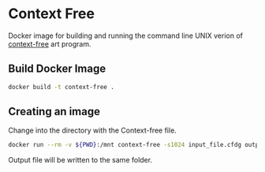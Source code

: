 # Context Free

Docker image for building and running the command line UNIX verion of [context-free](https://github.com/MtnViewJohn/context-free) art program.

## Build Docker Image

```bash
docker build -t context-free .
```

## Creating an image

Change into the directory with the Context-free file.

```bash
docker run --rm -v ${PWD}:/mnt context-free -s1024 input_file.cfdg output.png
```

Output file will be written to the same folder.
